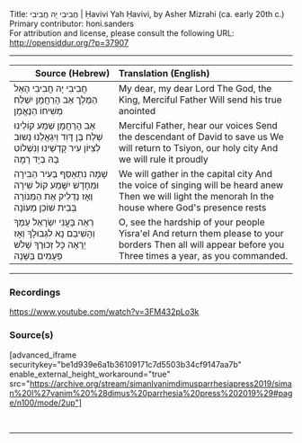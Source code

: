 <html>
<head></head>
<body>
Title: חֲבִיבִי יָהּ חֲבִיבִי | Ḥavivi Yah Ḥavivi, by Asher Mizrahi (ca. early 20th c.)<br />
Primary contributor: honi.sanders<br />
For attribution and license, please consult the following URL: <a href="http://opensiddur.org/?p=37907">http://opensiddur.org/?p=37907</a>
<p />
<hr />

<table style="margin-left: auto;margin-right: auto;" class="draggable">
<thead><tr><th id="x" style="text-align: right;">Source (Hebrew)</th><th style="text-align: left;">Translation (English)</th></tr></thead>
<tbody>
<tr><td style="vertical-align:top;">
<div class="liturgy"><span lang="he">
חֲבִיבִי יָהּ חֲבִיבִי 
הָאֵל הַמֶּלֶך אַב הָרַחֲמָן 
יִשְׁלַח מְשִׁיחוֹ הַנֶּאֱמָן
</span></div></td>

<td style="vertical-align:top;">
<div class="english">
My dear, my dear Lord
The God, the King, Merciful Father
Will send his true anointed
</div></td></tr>


<tr><td style="vertical-align:top;">
<div class="liturgy"><span lang="he">
אַב הָרַחֲמָן שְׁמַע קוֹלֵינוּ 
שְׁלַח בֶּן דָּוִד וְיִגְאֲלֵנוּ 
נָשוּב לְצִיּוֹן עִיר קָדְשֵׁינוּ 
וְנִשְׁלוֹט בָהּ בְיָד רָמָה
</span></div></td>

<td style="vertical-align:top;">
<div class="english">
Merciful Father, hear our voices
Send the descendant of David to save us
We will return to Tsiyon, our holy city
And we will rule it proudly
</div></td></tr>


<tr><td style="vertical-align:top;">
<div class="liturgy"><span lang="he">
שָׁמָּה נִתְאַסֵּף בְּעִיר הַבִּירָה 
וּמֵחָדָשׁ יִשָּׁמַע קוֹל שִׁירָה 
וְאָז נַדְלִיק אֶת הַמְּנוֹרָה 
בְּבֵית שׁוֹכֵן מְעוֹנָה
</span></div></td>

<td style="vertical-align:top;">
<div class="english">
We will gather in the capital city
And the voice of singing will be heard anew
Then we will light the menorah
In the house where God's presence rests
</div></td></tr>


<tr><td style="vertical-align:top;">
<div class="liturgy"><span lang="he">
רְאֵה בָּעֳנִי יִשְׂרָאֵל עַמֶּךָ 
וְהָשִׁיבֵם נָא לִגְבוּלָךָ 
וְאָז יֵרָאֶה כָּל זְכוּרֶךָ 
שָׁלֹשׁ פְּעָמִים בַּשָּׁנָה
</span></div></td>

<td style="vertical-align:top;">
<div class="english">
O, see the hardship of your people Yisra'el
And return them please to your borders
Then all will appear before you
Three times a year, as you commanded.
</div></td></tr>
</tbody></table>

<hr />

<h3>Recordings</h3>

https://www.youtube.com/watch?v=3FM432pLo3k

<h3>Source(s)</h3>

[advanced_iframe securitykey="be1d939e6a1b36109171c7d5503b34cf9147aa7b" enable_external_height_workaround="true" src="https://archive.org/stream/simanlvanimdimusparrhesiapress2019/siman%20l%27vanim%20%28dimus%20parrhesia%20press%202019%29#page/n100/mode/2up"]

&nbsp;

<hr />

&nbsp;
</body>
</html>